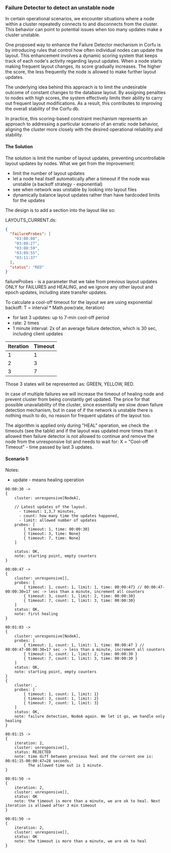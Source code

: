 ### Failure Detector to detect an unstable node

In certain operational scenarios, we encounter situations where a node within a cluster repeatedly connects to and
disconnects from the cluster.
This behavior can point to potential issues when too many updates make a cluster unstable.

One proposed way to enhance the Failure Detector mechanism in Corfu is by introducing rules
that control how often individual nodes can update the layout.
This enhancement involves a dynamic scoring system that keeps track of each node's activity regarding layout updates.
When a node starts making frequent layout changes, its score gradually increases.
The higher the score, the less frequently the node is allowed to make further layout updates.

The underlying idea behind this approach is to limit the undesirable outcome of constant changes to the database layout.
By assigning penalties to nodes with high scores, the system effectively limits their ability to carry out frequent
layout modifications.
As a result, this contributes to improving the overall stability of the Corfu db.

In practice, this scoring-based constraint mechanism represents an approach to addressing a particular scenario of an
erratic node behavior,
aligning the cluster more closely with the desired operational reliability and stability.

#### The Solution

The solution is limit the number of layout updates, preventing uncontrollable layout updates by nodes.
What we get from the improvement:

- limit the number of layout updates
- let a node heal itself automatically after a timeout if the node was unstable (a backoff strategy - exponential)
- see when network was unstable by looking into layout files
- dynamically balance layout updates rather than have hardcoded limits for the updates

The design is to add a section into the layout like so:

LAYOUTS_CURRENT.ds:

```json
{
  "failureProbes": [
    "03:08:00",
    "03:08:27",
    "03:08:59",
    "03:09:55",
    "03:11:37"
  ],
  "status": "RED"
}
```

failureProbes - is a parameter that we take from previous layout updates ONLY for FAILURES and HEALING, 
and we ignore any other layout and epoch updates, including state transfer updates.

To calculate a cool-off timeout for the layout we are using exponential backoff: T = interval * Math.pow(rate, iteration) 
 - for last 3 updates: up to 7-min cool-off period
 - rate: 2 times
 - 1 minute interval: 2x of an average failure detection, which is 30 sec, including client updates

| Iteration | Timeout |
|-----------|---------|
| 1         | 1       |
| 2         | 3       |
| 3         | 7       |

Those 3 states will be represented as: GREEN, YELLOW, RED.

In case of multiple failures we will increase the timeout of healing node and prevent cluster from being constantly get updated.
The price for that possible unavailability of the cluster, since essentially we slow down failure detection mechanism,
but in case of if the network is unstable there is nothing much to do, no reason for frequent updates of the layout too.

The algorithm is applied only during "HEAL" operation, we check the timeouts (see the table) and if the layout was 
updated more times than it allowed then failure detector is not allowed to continue and remove the node from the unresponsive list
and needs to wait for: X = "Cool-off Timeout" - time passed by last 3 updates.

#### Scenario 1:
Notes: 
 - update - means healing operation
```
00:00:30 -> 
{
    cluster: unresponsive[NodeA],
    
    // Latest updates of the layout. 
      - timeout: 1,3,7 minutes, 
      - count: how many time the updates happened, 
      - limit: allowed number of updates 
    probes: [
        { timeout: 1, time: 00:00:30}
        { timeout: 3, time: None}
        { timeout: 7, time: None}
    ]
    
    status: OK,
    note: starting point, empty counters
}

00:00:47 -> 
{
    cluster: unresponsive[],
    probes: [
        { timeout: 1, count: 1, limit: 1, time: 00:00:47} // 00:00:47-00:00:30=17 sec -> less than a minute, increment all counters 
        { timeout: 3, count: 1, limit: 2, time: 00:00:30}
        { timeout: 7, count: 1, limit: 3, time: 00:00:30}
    ]
    status: OK,
    note: first healing
}

00:01:03 ->
{
    cluster: unresponsive[NodeA],
    probes: [
        { timeout: 1, count: 1, limit: 1, time: 00:00:47 } // 00:00:47-00:00:30=17 sec -> less than a minute, increment all counters 
        { timeout: 3, count: 1, limit: 2, time: 00:00:30 }
        { timeout: 7, count: 1, limit: 3, time: 00:00:30 }
    ]
    status: OK,
    note: starting point, empty counters
}
{
    cluster: ,
    probes: [
        { timeout: 1, count: 1, limit: 1}
        { timeout: 3, count: 1, limit: 2}
        { timeout: 7, count: 1, limit: 3}
    ]
    status: OK,
    note: failure detection, NodeA again. We let it go, we handle only healing
}

00:01:15 ->
{
    iteration: 2, 
    cluster: unresponsive[], 
    status: REJECTED
    note: time diff between previous heal and the current one is: 00:01:15-00:00:47=28 seconds.
          The allowed time out is 1 minute.
}

00:01:50 ->
{
    iteration: 2, 
    cluster: unresponsive[], 
    status: OK
    note: the timeout is more than a minute, we are ok to heal. Next iteration is allowed after 3 min timeout
}

00:01:50 ->
{
    iteration: 2, 
    cluster: unresponsive[], 
    status: OK
    note: the timeout is more than a minute, we are ok to heal
} 

```
